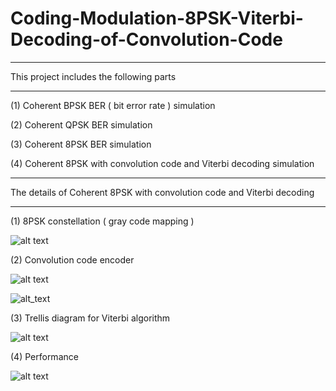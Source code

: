 # Coding-Modulation-8PSK-Viterbi-Decoding-of-Convolution-Code

---

This project includes the following parts

---

(1) Coherent BPSK BER ( bit error rate ) simulation 

(2) Coherent QPSK BER simulation

(3) Coherent 8PSK BER simulation

(4) Coherent 8PSK with convolution code and Viterbi decoding simulation 

---

The details of Coherent 8PSK with convolution code and Viterbi decoding 

---

(1) 8PSK constellation ( gray code mapping )

![alt text](https://github.com/wei-lin-liao/Communication-System-and-Signal-Processing/blob/master/Coding-Modulation-8PSK-Viterbi-Decoding-of-Convolution-Code/Images/8PSK_constellation.PNG)

(2) Convolution code encoder

![alt text](https://github.com/wei-lin-liao/Communication-System-and-Signal-Processing/blob/master/Coding-Modulation-8PSK-Viterbi-Decoding-of-Convolution-Code/Images/Encoder.PNG)

![alt_text](https://github.com/wei-lin-liao/Communication-System-and-Signal-Processing/blob/master/Coding-Modulation-8PSK-Viterbi-Decoding-of-Convolution-Code/Images/Convolution-encoder.PNG)

(3) Trellis diagram for Viterbi algorithm

![alt text](https://github.com/wei-lin-liao/Communication-System-and-Signal-Processing/blob/master/Coding-Modulation-8PSK-Viterbi-Decoding-of-Convolution-Code/Images/Trellis_diagram.PNG)

(4) Performance 

![alt text](https://github.com/wei-lin-liao/Communication-System-and-Signal-Processing/blob/master/Coding-Modulation-8PSK-Viterbi-Decoding-of-Convolution-Code/Images/BER.PNG)
